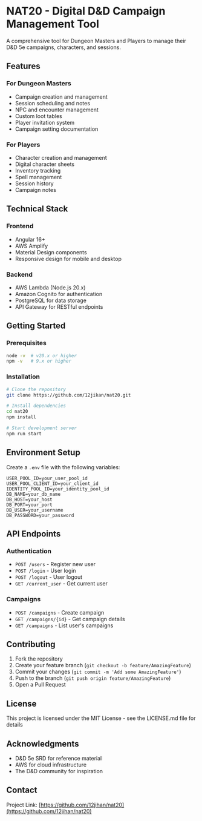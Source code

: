 # NAT20 - Digital D&D Campaign Management Tool

A comprehensive tool for Dungeon Masters and Players to manage their D&D 5e campaigns, characters, and sessions.

## Features

### For Dungeon Masters
- Campaign creation and management
- Session scheduling and notes
- NPC and encounter management
- Custom loot tables
- Player invitation system
- Campaign setting documentation

### For Players
- Character creation and management
- Digital character sheets
- Inventory tracking
- Spell management
- Session history
- Campaign notes

## Technical Stack

### Frontend
- Angular 16+
- AWS Amplify
- Material Design components
- Responsive design for mobile and desktop

### Backend
- AWS Lambda (Node.js 20.x)
- Amazon Cognito for authentication
- PostgreSQL for data storage
- API Gateway for RESTful endpoints

## Getting Started

### Prerequisites
```bash
node -v  # v20.x or higher
npm -v   # 9.x or higher
```

### Installation
```bash
# Clone the repository
git clone https://github.com/12jikan/nat20.git

# Install dependencies
cd nat20
npm install

# Start development server
npm run start
```

## Environment Setup
Create a `.env` file with the following variables:
```env
USER_POOL_ID=your_user_pool_id
USER_POOL_CLIENT_ID=your_client_id
IDENTITY_POOL_ID=your_identity_pool_id
DB_NAME=your_db_name
DB_HOST=your_host
DB_PORT=your_port
DB_USER=your_username
DB_PASSWORD=your_password
```

## API Endpoints

### Authentication
- `POST /users` - Register new user
- `POST /login` - User login
- `POST /logout` - User logout
- `GET /current_user` - Get current user

### Campaigns
- `POST /campaigns` - Create campaign
- `GET /campaigns/{id}` - Get campaign details
- `GET /campaigns` - List user's campaigns

## Contributing
1. Fork the repository
2. Create your feature branch (`git checkout -b feature/AmazingFeature`)
3. Commit your changes (`git commit -m 'Add some AmazingFeature'`)
4. Push to the branch (`git push origin feature/AmazingFeature`)
5. Open a Pull Request

## License
This project is licensed under the MIT License - see the LICENSE.md file for details

## Acknowledgments
- D&D 5e SRD for reference material
- AWS for cloud infrastructure
- The D&D community for inspiration

## Contact
Project Link: [https://github.com/12jihan/nat20](https://github.com/12jihan/nat20)